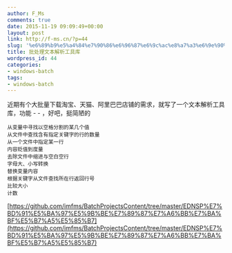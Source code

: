 ```yaml
---
author: F_Ms
comments: true
date: 2015-11-19 09:09:49+00:00
layout: post
link: http://f-ms.cn/?p=44
slug: '%e6%89%b9%e5%a4%84%e7%90%86%e6%96%87%e6%9c%ac%e8%a7%a3%e6%9e%90%e5%b7%a5%e5%85%b7%e5%ba%93'
title: 批处理文本解析工具库
wordpress_id: 44
categories:
- windows-batch
tags:
- windows-batch
---
```


近期有个大批量下载淘宝、天猫、阿里巴巴店铺的需求，就写了一个文本解析工具库，功能 - - ，好吧，挺简陋的

    
    从变量中寻找以空格分割的某几个值
    从文件中查找含有指定关键字的行的数量
    从一个文件中指定某一行
    内容贬值到度量
    去除文件中缩进与空白空行
    字母大、小写转换
    替换变量内容
    根据关键字从文件查找所在行返回行号
    比较大小
    计数


[https://github.com/imfms/BatchProjectsContent/tree/master/EDNSP%E7%BD%91%E5%BA%97%E5%9B%BE%E7%89%87%E7%A6%BB%E7%BA%BF%E5%B7%A5%E5%85%B7](https://github.com/imfms/BatchProjectsContent/tree/master/EDNSP%E7%BD%91%E5%BA%97%E5%9B%BE%E7%89%87%E7%A6%BB%E7%BA%BF%E5%B7%A5%E5%85%B7)
